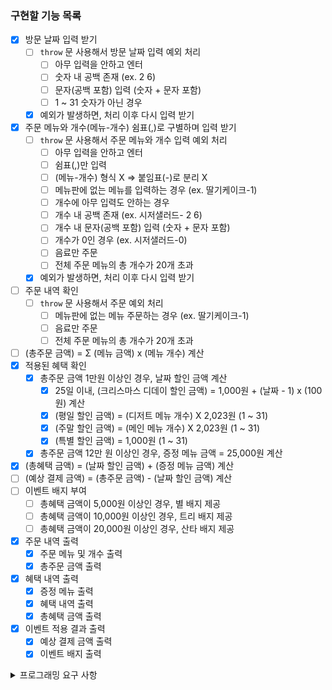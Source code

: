 ### 구현할 기능 목록

- [x] 방문 날짜 입력 받기
  - [ ] `throw` 문 사용해서 방문 날짜 입력 예외 처리
    - [ ] 아무 입력을 안하고 엔터
    - [ ] 숫자 내 공백 존재 (ex. 2 6)
    - [ ] 문자(공백 포함) 입력 (숫자 + 문자 포함)
    - [ ] 1 ~ 31 숫자가 아닌 경우
  - [x] 예외가 발생하면, 처리 이후 다시 입력 받기
- [x] 주문 메뉴와 개수(메뉴-개수) 쉼표(,)로 구별하며 입력 받기
  - [ ] `throw` 문 사용해서 주문 메뉴와 개수 입력 예외 처리
    - [ ] 아무 입력을 안하고 엔터
    - [ ] 쉼표(,)만 입력
    - [ ] (메뉴-개수) 형식 X => 붙임표(-)로 분리 X
    - [ ] 메뉴판에 없는 메뉴를 입력하는 경우 (ex. 딸기케이크-1)
    - [ ] 개수에 아무 입력도 안하는 경우
    - [ ] 개수 내 공백 존재 (ex. 시저샐러드- 2 6)
    - [ ] 개수 내 문자(공백 포함) 입력 (숫자 + 문자 포함)
    - [ ] 개수가 0인 경우 (ex. 시저샐러드-0)
    - [ ] 음료만 주문
    - [ ] 전체 주문 메뉴의 총 개수가 20개 초과
  - [x] 예외가 발생하면, 처리 이후 다시 입력 받기
- [ ] 주문 내역 확인
  - [ ] `throw` 문 사용해서 주문 예외 처리
    - [ ] 메뉴판에 없는 메뉴 주문하는 경우 (ex. 딸기케이크-1)
    - [ ] 음료만 주문
    - [ ] 전체 주문 메뉴의 총 개수가 20개 초과
- [ ] (총주문 금액) = Σ (메뉴 금액) x (메뉴 개수) 계산
- [x] 적용된 혜택 확인
  - [x] 총주문 금액 1만원 이상인 경우, 날짜 할인 금액 계산
    - [x] 25일 이내, (크리스마스 디데이 할인 금액) = 1,000원 + (날짜 - 1) x (100원) 계산
    - [x] (평일 할인 금액) = (디저트 메뉴 개수) X 2,023원 (1 ~ 31)
    - [x] (주말 할인 금액) = (메인 메뉴 개수) X 2,023원 (1 ~ 31)
    - [x] (특별 할인 금액) = 1,000원 (1 ~ 31)
  - [x] 총주문 금액 12만 원 이상인 경우, 증정 메뉴 금액 = 25,000원 계산
- [x] (총혜택 금액) = (날짜 할인 금액) + (증정 메뉴 금액) 계산
- [ ] (예상 결제 금액) = (총주문 금액) - (날짜 할인 금액) 계산
- [ ] 이벤트 배지 부여
  - [ ] 총혜택 금액이 5,000원 이상인 경우, 별 배지 제공
  - [ ] 총혜택 금액이 10,000원 이상인 경우, 트리 배지 제공
  - [ ] 총혜택 금액이 20,000원 이상인 경우, 산타 배지 제공
- [x] 주문 내역 출력
  - [x] 주문 메뉴 및 개수 출력
  - [x] 총주문 금액 출력
- [x] 혜택 내역 출력
  - [x] 증정 메뉴 출력
  - [x] 혜택 내역 출력
  - [x] 총혜택 금액 출력
- [x] 이벤트 적용 결과 출력
  - [x] 예상 결제 금액 출력
  - [x] 이벤트 배지 출력

<details>
  <summary> 프로그래밍 요구 사항 </summary>
  <div markdown="1">

- Node.js 버전 18.17.1 이상 설치
- ESLint, Prettier 설정
  - Airbnb 자바스크립트 스타일 가이드 컨벤션 지키기
- `package.json`을 변경 X
  - 깃허브에는 ESLint 설정 반영 X
- `@woowacourse/mission-utils` 를 import 하여 API 사용
  - `MissionUtils.Random.pickUniqueNumbersInRange(1, 45, 6);` 를 이용하여 랜덤 숫자 생성
  - `Console.readLineAsync`, `Console.print` 를 활용하여 입/출력
- 프로그램 종료 시 `process.exit()`를 호출 X
- 파일, 패키지 이름을 수정하거나 이동 X
- 요구 사항에 명시된 출력값 형식을 지키기
- 함수(또는 메서드)가 한 가지 일만 하도록 최대한 작게 만들기
  - indent(인덴트, 들여쓰기) depth는 2까지만 허용
  - 함수(또는 메서드)의 길이는 15라인 이하
- else를 지양
- Jest를 이용하여 아래의 기능 목록을 테스트 코드 작성해서 정상 동작 확인
  - 도메인 로직에 단위 테스트 (UI 로직에 대한 단위 테스트 X)
  - `npm test` 입력하여 테스트
- 사용자가 잘못된 값을 입력할 경우 throw문을 사용해 예외 발생 -> "[ERROR]"로 시작하는 에러 메시지를 출력하고 해당 부분부터 입력을 다시 받기
- `InputView`, `OutputView` 객체를 활용해 구현
  - 파일 경로, 메서드 이름, 인자는 추가/변경 가능
  - 메서드 추가 가능
- 기능 목록 단위로 Git 커밋

    </div>
  </details>
